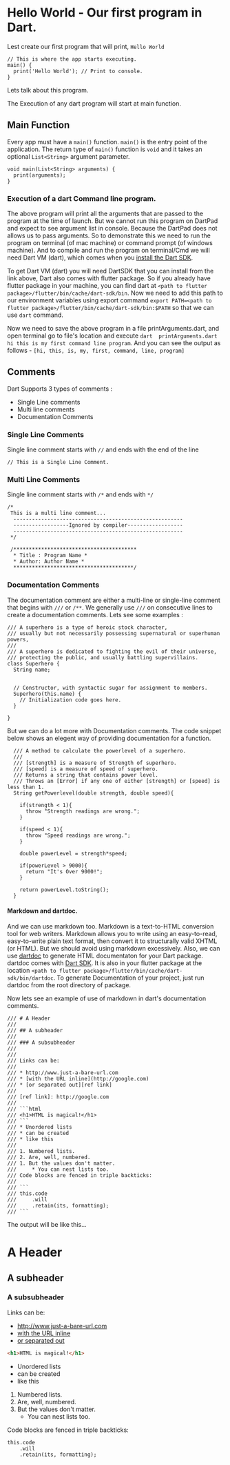 #  Hello World - Our first program in Dart.

Lest create our first program that will print, ```Hello World```

```
// This is where the app starts executing.
main() {
  print('Hello World'); // Print to console.
}
```

Lets talk about this program. 

The Execution of any dart program will start at main function.

## Main Function

Every app must have a ```main()``` function. ```main()``` is the entry point of the application. The return type of ```main()``` function is ```void``` and it takes an optional  ```List<String>``` argument parameter.

```
void main(List<String> arguments) {
  print(arguments);
}
```

### Execution of a dart Command line program.
The above program will print all the arguments that are passed to the program at the time of launch. But we cannot run this program on DartPad and expect to see argument list in console. Because the DartPad does not allows us to pass arguments. So to demonstrate this we need to run the program on terminal (of mac machine) or command prompt (of windows machine). And to compile and run the program on terminal/Cmd we will need Dart VM (dart), which comes when you [install the Dart SDK](https://www.dartlang.org/tools/sdk#install).


To get Dart VM (dart) you will need DartSDK that you can install from the link above, Dart also comes with flutter package. So if you already have flutter package in your machine, you can find dart at ```<path to flutter package>/flutter/bin/cache/dart-sdk/bin```. Now we need to add this path to our environment variables using export command ```export PATH=<path to flutter package>/flutter/bin/cache/dart-sdk/bin:$PATH``` so that we can use ```dart``` command. 


Now we need to save the above program in a file printArguments.dart, and open terminal go to file's location and execute ```dart  printArguments.dart hi this is my first command line program```. And you can see the output as follows - ```[hi, this, is, my, first, command, line, program]```

## Comments

Dart Supports 3 types of comments : 
  - Single Line comments
  - Multi line comments
  - Documentation Comments

### Single Line Comments
Single line comment starts with ```//``` and ends with the end of the line

```
// This is a Single Line Comment.
```

### Multi Line Comments
Single line comment starts with ```/*``` and ends with ```*/```

```
/*
 This is a multi line comment...
  -------------------------------------------------------
  ------------------Ignored by compiler------------------
  -------------------------------------------------------
 */

 /****************************************
  * Title : Program Name *
  * Author: Author Name *
  ***************************************/
```

### Documentation Comments
The documentation comment are either a multi-line or single-line comment that begins with ```///``` or ```/**```. We generally use ```///``` on consecutive lines to create a documentation comments. Lets see some examples : 

```
/// A superhero is a type of heroic stock character, 
/// usually but not necessarily possessing supernatural or superhuman powers,
///
/// A superhero is dedicated to fighting the evil of their universe, 
/// protecting the public, and usually battling supervillains.
class Superhero {
  String name;


  // Constructor, with syntactic sugar for assignment to members.
  Superhero(this.name) {
    // Initialization code goes here.
  }

}
```

But we can do a lot more with Documentation comments. The code snippet below shows an elegent way of providing documentation for a function.

```
  /// A method to calculate the powerlevel of a superhero.
  ///
  /// [strength] is a measure of Strength of superhero.
  /// [speed] is a measure of speed of superhero.
  /// Returns a string that contains power level.
  /// Throws an [Error] if any one of either [strength] or [speed] is less than 1.
  String getPowerlevel(double strength, double speed){
    
    if(strength < 1){
      throw "Strength readings are wrong.";
    }
    
    if(speed < 1){
      throw "Speed readings are wrong.";
    }
    
    double powerLevel = strength*speed;
    
    if(powerLevel > 9000){
      return "It's Over 9000!";
    }
    
    return powerLevel.toString();
  }
```
#### Markdown and dartdoc.

And we can use markdown too. Markdown is a text-to-HTML conversion tool for web writers. Markdown allows you to write using an easy-to-read, easy-to-write plain text format, then convert it to structurally valid XHTML (or HTML). But we should avoid using markdown excessively. Also, we can use [dartdoc](https://github.com/dart-lang/dartdoc) to generate HTML documentaton for your Dart package. dartdoc comes with [Dart SDK](https://www.dartlang.org/tools/sdk). It is also in your flutter package at the location ```<path to flutter package>/flutter/bin/cache/dart-sdk/bin/dartdoc```. To generate Documentation of your project, just run dartdoc from the root directory of package.

Now lets see an example of use of markdown in dart's documentation comments.

```
/// # A Header
///
/// ## A subheader
///
/// ### A subsubheader
///
///
/// Links can be:
///
/// * http://www.just-a-bare-url.com
/// * [with the URL inline](http://google.com)
/// * [or separated out][ref link]
///
/// [ref link]: http://google.com
///
/// ```html
/// <h1>HTML is magical!</h1>
/// ```
/// * Unordered lists
/// * can be created
/// * like this
///
/// 1. Numbered lists.
/// 2. Are, well, numbered.
/// 1. But the values don't matter.
///     * You can nest lists too.
/// Code blocks are fenced in triple backticks:
///
/// ```
/// this.code
///     .will
///     .retain(its, formatting);
/// ```
```

The output will be like this...

# A Header

## A subheader

### A subsubheader


Links can be:

* http://www.just-a-bare-url.com
* [with the URL inline](http://google.com)
* [or separated out][ref link]

[ref link]: http://google.com

```html
<h1>HTML is magical!</h1>
```
* Unordered lists
* can be created
* like this

1. Numbered lists.
2. Are, well, numbered.
1. But the values don't matter.
    * You can nest lists too.


Code blocks are fenced in triple backticks:

```
this.code
    .will
    .retain(its, formatting);
```